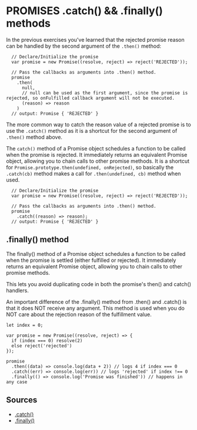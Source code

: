 # PROMISES .catch() && .finally() methods

In the previous exercises you've learned that the rejected promise reason can be handled by
the second argument of the `.then()` method:

```JS
  // Declare/Initialize the promise
  var promise = new Promise((resolve, reject) => reject('REJECTED'));

  // Pass the callbacks as arguments into .then() method.
  promise
    .then(
      null,
      // null can be used as the first argument, since the promise is rejected, so onFulfilled callback argument will not be executed.
      (reason) => reason
    )
  // output: Promise { 'REJECTED' }
```

The more common way to catch the reason value of a rejected promise is to use
the `.catch()` method as it is a shortcut for the second argument of `.then()`
method above.

The `catch()` method of a Promise object schedules a function to be called when
the promise is rejected. It immediately returns an equivalent Promise object, allowing
you to chain calls to other promise methods. It is a shortcut
for `Promise.prototype.then(undefined, onRejected)`, so basically the `.catch(cb)` method
makes a call for `.then(undefined, cb)` method when used.

```JS
  // Declare/Initialize the promise
  var promise = new Promise((resolve, reject) => reject('REJECTED'));

  // Pass the callbacks as arguments into .then() method.
  promise
    .catch((reason) => reason);
  // output: Promise { 'REJECTED' }
```

## .finally() method

The finally() method of a Promise object schedules a function to be called
when the promise is settled (either fulfilled or rejected). It immediately
returns an equivalent Promise object, allowing you to chain calls to other
promise methods.

This lets you avoid duplicating code in both the promise's then() and catch() handlers.

An important difference of the .finally() method from .then() and .catch()
is that it does NOT receive any argument. This method is used when you do NOT
care about the rejection reason of the fulfillment value.

```JS
let index = 0;

var promise = new Promise((resolve, reject) => {
  if (index === 0) resolve(2)
  else reject('rejected')
});

promise
  .then((data) => console.log(data + 2)) // logs 4 if index === 0
  .catch((err) => console.log(err)) // logs 'rejected' if index !== 0
  .finally(() => console.log('Promise was finished')) // happens in any case
```

## Sources

- [.catch()](https://developer.mozilla.org/en-US/docs/Web/JavaScript/Reference/Global_Objects/Promise/catch)
- [.finally()](https://developer.mozilla.org/en-US/docs/Web/JavaScript/Reference/Global_Objects/Promise/finally)
